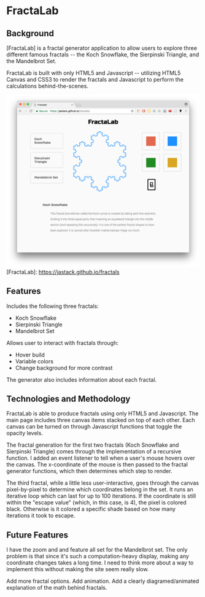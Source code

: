 # FractaLab

## Background

[FractaLab] is a fractal generator application to allow users to explore three different famous fractals -- the Koch Snowflake, the Sierpinski Triangle, and the Mandelbrot Set.

FractaLab is built with only HTML5 and Javascript -- utilizing HTML5 Canvas and CSS3 to render the fractals and Javascript to perform the calculations behind-the-scenes.

![Main Page](docs/mainpage.png)
[FractaLab]: https://jastack.github.io/fractals


## Features

Includes the following three fractals:
  * Koch Snowflake
  * Sierpinski Triangle
  * Mandelbrot Set

Allows user to interact with fractals through:  
  * Hover build
  * Variable colors
  * Change background for more contrast

The generator also includes information about each fractal.


## Technologies and Methodology

FractaLab is able to produce fractals using only HTML5 and Javascript. The main page includes three canvas items stacked on top of each other. Each canvas can be turned on through Javascript functions that toggle the opacity levels.

The fractal generation for the first two fractals (Koch Snowflake and Sierpinski Triangle) comes through the implementation of a recursive function. I added an event listener to tell when a user's mouse hovers over the canvas. The x-coordinate of the mouse is then passed to the fractal generator functions, which then determines which step to render.

The third fractal, while a little less user-interactive, goes through the canvas pixel-by-pixel to determine which coordinates belong in the set. It runs an iterative loop which can last for up to 100 iterations. If the coordinate is still within the "escape value" (which, in this case, is 4), the pixel is colored black. Otherwise is it colored a specific shade based on how many iterations it took to escape.


## Future Features

I have the zoom and and feature all set for the Mandelbrot set. The only problem is that since it's such a computation-heavy display, making any coordinate changes takes a long time. I need to think more about a way to implement this without making the site seem really slow.

Add more fractal options. Add animation. Add a clearly diagramed/animated explanation of the math behind fractals.
